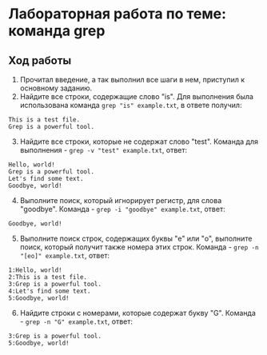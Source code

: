 # Лабораторная работа по теме: команда grep

## Ход работы
1. Прочитал введение, а так выполнил все шаги в нем, приступил к основному заданию.
2. Найдите все строки, содержащие слово "is". Для выполнения была использована команда `grep "is" example.txt`, в ответе получил:
```
This is a test file.
Grep is a powerful tool.
```
3. Найдите все строки, которые не содержат слово "test". Команда для выполнения -  `grep -v "test" example.txt`, ответ:
```
Hello, world!
Grep is a powerful tool.
Let's find some text.
Goodbye, world!
```
4. Выполните поиск, который игнорирует регистр, для слова "goodbye". Команда - `grep -i "goodbye" example.txt`, ответ:
```
Goodbye, world!
```
5. Выполните поиск строк, содержащих буквы "e" или "o", выполните поиск, который получит также номера этих строк. Команда - `grep -n "[eo]" example.txt`, ответ:
```
1:Hello, world!
2:This is a test file.
3:Grep is a powerful tool.
4:Let's find some text.
5:Goodbye, world!
```
6. Найдите строки с номерами, которые содержат букву "G". Команда - `grep -n "G" example.txt`, ответ:
```
3:Grep is a powerful tool.
5:Goodbye, world!
```
